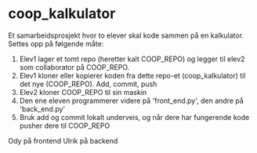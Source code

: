 # coop_kalkulator
Et samarbeidsprosjekt hvor to elever skal kode sammen på en kalkulator. Settes opp på følgende måte:

1. Elev1 lager et tomt repo (heretter kalt COOP_REPO) og legger til elev2 som collaborator på COOP_REPO.
2. Elev1 kloner eller kopierer koden fra dette repo-et (coop_kalkulator) til det nye (COOP_REPO). Add, commit, push
3. Elev2 kloner COOP_REPO til sin maskin
4. Den ene eleven programmerer videre på 'front_end.py', den andre på 'back_end.py' 
5. Bruk add og commit lokalt underveis, og når dere har fungerende kode pusher dere til COOP_REPO

Ody på frontend
Ulrik på backend

